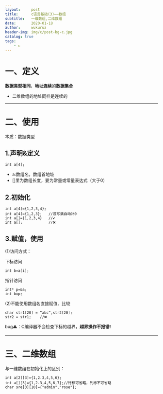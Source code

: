 ```yaml
---
layout:     post
title:      c语言基础(3)——数组
subtitle:   一维数组,二维数组
date:       2020-01-18
author:     wukurua
header-img: img/c/post-bg-c.jpg
catalog: true
tags:
    - c
---
```

# 一、定义 #

**数据类型相同**，**地址连续**的**数据集合**
 
- 二维数组的地址同样是连续的

----------

# 二、使用 #
本质：数据类型

## 1.声明&定义 ##


    int a[4];

- a:数组名，数组首地址
- []里为数组长度，要为常量或常量表达式（大于0）

## 2.初始化 ##

    int a[4]={1,2,3,4};
    int a[4]={1,2,3};	//没写满自动补0
    int a[]={1,2,3,4}	//✔
	int a[];			//❌

## 3.赋值，使用 ##

(1)访问方式：

下标访问

    int b=a[i];

指针访问

    int* p=&a;
	int b=p;
    
(2)不能使用数组名直接赋值、比较

    char str1[20] = “abc”,str2[20];
	str2 = str1;	//❌


bug⚠：C编译器不会检查下标的越界，**越界操作不报错**❗

----------

# 三、二维数组 #


与一维数组在初始化上的区别：

    int a[2][3]={1,2.3,4,5,6}; 
	int a[][3]={1,2.3,4,5,6,7};//行标可省略，列标不可省略
	char sre[3][10]={"admin","rose"};


